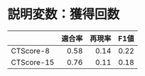 # 説明変数：獲得回数
| | 適合率 | 再現率 | F1値 |
| :-- | --: | --: | --: |
| CTScore-8 | 0.58 | 0.14 | 0.22 |
| CTScore-15 | 0.76 | 0.11 | 0.18 |

